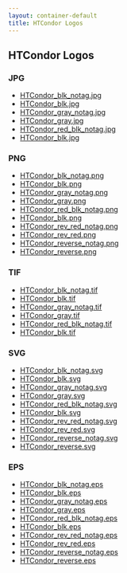 ```yaml
---
layout: container-default
title: HTCondor Logos
---
```


<h2>HTCondor Logos</h2>

<h3>JPG</h3>

<ul>
    <li><a href="JPG/HTCondor_blk_notag.jpg" target="_blank">HTCondor_blk_notag.jpg</a></li>
    <li><a href="JPG/HTCondor_blk.jpg" target="_blank">HTCondor_blk.jpg</a></li>
    <li><a href="JPG/HTCondor_gray_notag.jpg" target="_blank">HTCondor_gray_notag.jpg</a></li>
    <li><a href="JPG/HTCondor_gray.jpg" target="_blank">HTCondor_gray.jpg</a></li>
    <li><a href="JPG/HTCondor_red_blk_notag.jpg" target="_blank">HTCondor_red_blk_notag.jpg</a></li>
    <li><a href="JPG/HTCondor_blk.jpg" target="_blank">HTCondor_blk.jpg</a></li>
</ul>

<h3>PNG</h3>

<ul>
    <li><a href="PNG/HTCondor_blk_notag.png" target="_blank">HTCondor_blk_notag.png</a></li>
    <li><a href="PNG/HTCondor_blk.png" target="_blank">HTCondor_blk.png</a></li>
    <li><a href="PNG/HTCondor_gray_notag.png" target="_blank">HTCondor_gray_notag.png</a></li>
    <li><a href="PNG/HTCondor_gray.png" target="_blank">HTCondor_gray.png</a></li>
    <li><a href="PNG/HTCondor_red_blk_notag.png" target="_blank">HTCondor_red_blk_notag.png</a></li>
    <li><a href="PNG/HTCondor_blk.png" target="_blank">HTCondor_blk.png</a></li>
    <li><a href="PNG/HTCondor_rev_red_notag.png" target="_blank">HTCondor_rev_red_notag.png</a></li>
    <li><a href="PNG/HTCondor_rev_red.png" target="_blank">HTCondor_rev_red.png</a></li>
    <li><a href="PNG/HTCondor_reverse_notag.png" target="_blank">HTCondor_reverse_notag.png</a></li>
    <li><a href="PNG/HTCondor_reverse.png" target="_blank">HTCondor_reverse.png</a></li>
</ul>

<h3>TIF</h3>

<ul>
    <li><a href="TIF/HTCondor_blk_notag.tif" target="_blank">HTCondor_blk_notag.tif</a></li>
    <li><a href="TIF/HTCondor_blk.tif" target="_blank">HTCondor_blk.tif</a></li>
    <li><a href="TIF/HTCondor_gray_notag.tif" target="_blank">HTCondor_gray_notag.tif</a></li>
    <li><a href="TIF/HTCondor_gray.tif" target="_blank">HTCondor_gray.tif</a></li>
    <li><a href="TIF/HTCondor_red_blk_notag.tif" target="_blank">HTCondor_red_blk_notag.tif</a></li>
    <li><a href="TIF/HTCondor_blk.tif" target="_blank">HTCondor_blk.tif</a></li>
</ul>

<h3>SVG</h3>

<ul>
    <li><a href="SVG/HTCondor_blk_notag.svg" target="_blank">HTCondor_blk_notag.svg</a></li>
    <li><a href="SVG/HTCondor_blk.svg" target="_blank">HTCondor_blk.svg</a></li>
    <li><a href="SVG/HTCondor_gray_notag.svg" target="_blank">HTCondor_gray_notag.svg</a></li>
    <li><a href="SVG/HTCondor_gray.svg" target="_blank">HTCondor_gray.svg</a></li>
    <li><a href="SVG/HTCondor_red_blk_notag.svg" target="_blank">HTCondor_red_blk_notag.svg</a></li>
    <li><a href="SVG/HTCondor_blk.svg" target="_blank">HTCondor_blk.svg</a></li>
    <li><a href="SVG/HTCondor_rev_red_notag.svg" target="_blank">HTCondor_rev_red_notag.svg</a></li>
    <li><a href="SVG/HTCondor_rev_red.svg" target="_blank">HTCondor_rev_red.svg</a></li>
    <li><a href="SVG/HTCondor_reverse_notag.svg" target="_blank">HTCondor_reverse_notag.svg</a></li>
    <li><a href="SVG/HTCondor_reverse.svg" target="_blank">HTCondor_reverse.svg</a></li>
</ul>

<h3>EPS</h3>

<ul>
    <li><a href="EPS/HTCondor_blk_notag.eps" target="_blank">HTCondor_blk_notag.eps</a></li>
    <li><a href="EPS/HTCondor_blk.eps" target="_blank">HTCondor_blk.eps</a></li>
    <li><a href="EPS/HTCondor_gray_notag.eps" target="_blank">HTCondor_gray_notag.eps</a></li>
    <li><a href="EPS/HTCondor_gray.eps" target="_blank">HTCondor_gray.eps</a></li>
    <li><a href="EPS/HTCondor_red_blk_notag.eps" target="_blank">HTCondor_red_blk_notag.eps</a></li>
    <li><a href="EPS/HTCondor_blk.eps" target="_blank">HTCondor_blk.eps</a></li>
    <li><a href="EPS/HTCondor_rev_red_notag.eps" target="_blank">HTCondor_rev_red_notag.eps</a></li>
    <li><a href="EPS/HTCondor_rev_red.eps" target="_blank">HTCondor_rev_red.eps</a></li>
    <li><a href="EPS/HTCondor_reverse_notag.eps" target="_blank">HTCondor_reverse_notag.eps</a></li>
    <li><a href="EPS/HTCondor_reverse.eps" target="_blank">HTCondor_reverse.eps</a></li>
</ul>